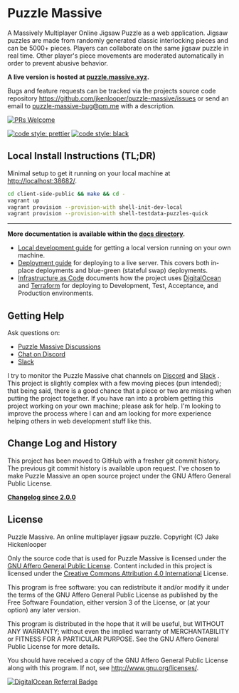 # Puzzle Massive

A Massively Multiplayer Online Jigsaw Puzzle as a web application. Jigsaw
puzzles are made from randomly generated classic interlocking pieces and can be
5000+ pieces. Players can collaborate on the same jigsaw puzzle in real time.
Other player's piece movements are moderated automatically in order to prevent
abusive behavior.

**A live version is hosted at [puzzle.massive.xyz](http://puzzle.massive.xyz).**

Bugs and feature requests can be tracked via the projects source code repository
https://github.com/jkenlooper/puzzle-massive/issues
or send an email to puzzle-massive-bug@pm.me with a description.

[![PRs Welcome](https://img.shields.io/badge/PRs-welcome-brightgreen.svg?style=flat-square)](http://makeapullrequest.com)

[![code style: prettier](https://img.shields.io/badge/code%20style-prettier-ff69b4.svg)](https://github.com/prettier/prettier)
[![code style: black](https://img.shields.io/badge/code%20style-black-000000.svg)](https://github.com/python/black)

## Local Install Instructions (TL;DR)

Minimal setup to get it running on your local machine at
[http://localhost:38682/](http://localhost:38682/).

```bash
cd client-side-public && make && cd -
vagrant up
vagrant provision --provision-with shell-init-dev-local
vagrant provision --provision-with shell-testdata-puzzles-quick
```

---

**More documentation is available within the [docs directory](docs/).**

- [Local development guide](docs/development.md) for getting a local version
  running on your own machine.
- [Deployment guide](docs/deployment.md) for deploying to a live server. This
  covers both in-place deployments and blue-green (stateful swap) deployments.
- [Infrastructure as Code](_infra/README.md) documents how the project uses
  [DigitalOcean](https://m.do.co/c/686c08019031) and [Terraform](https://www.terraform.io/)
  for deploying to Development, Test, Acceptance, and Production environments.

## Getting Help

Ask questions on:

- [Puzzle Massive Discussions](https://github.com/jkenlooper/puzzle-massive/discussions)
- [Chat on Discord](https://discord.gg/uVhE2Kd)
- [Slack](https://join.slack.com/t/puzzlemassive/shared_invite/zt-v2csgv8y-Ldl93sNb3Gcm~NiWt3g5UA)

I try to monitor the Puzzle Massive chat channels on
[Discord](https://discord.gg/uVhE2Kd)
and
[Slack](https://join.slack.com/t/puzzlemassive/shared_invite/zt-v2csgv8y-Ldl93sNb3Gcm~NiWt3g5UA)
. This project is slightly complex with
a few moving pieces (pun intended); that being said, there is a good chance that
a piece or two are missing when putting the project together. If you have ran
into a problem getting this project working on your own machine; please ask for
help. I'm looking to improve the process where I can and am looking for more
experience helping others in web development stuff like this.

## Change Log and History

This project has been moved to GitHub with a fresher git commit history. The
previous git commit history is available upon request. I've chosen to make
Puzzle Massive an open source project under the GNU Affero General Public
License.

**[Changelog since 2.0.0](CHANGELOG.md)**

## License

Puzzle Massive. An online multiplayer jigsaw puzzle.
Copyright (C) Jake Hickenlooper

Only the source code that is used for Puzzle Massive is licensed under the
[GNU Affero General Public License](https://choosealicense.com/licenses/agpl-3.0/).
Content included in this project is licensed under the
[Creative Commons Attribution 4.0 International](https://creativecommons.org/licenses/by/4.0/)
License.

This program is free software: you can redistribute it and/or modify
it under the terms of the GNU Affero General Public License as
published by the Free Software Foundation, either version 3 of the
License, or (at your option) any later version.

This program is distributed in the hope that it will be useful,
but WITHOUT ANY WARRANTY; without even the implied warranty of
MERCHANTABILITY or FITNESS FOR A PARTICULAR PURPOSE. See the
GNU Affero General Public License for more details.

You should have received a copy of the GNU Affero General Public License
along with this program. If not, see <http://www.gnu.org/licenses/>.

[![DigitalOcean Referral Badge](https://web-platforms.sfo2.digitaloceanspaces.com/WWW/Badge%203.svg)](https://www.digitalocean.com/?refcode=686c08019031&utm_campaign=Referral_Invite&utm_medium=Referral_Program&utm_source=badge)

